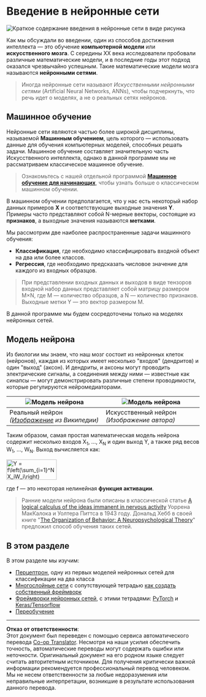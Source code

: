<!--
CO_OP_TRANSLATOR_METADATA:
{
  "original_hash": "f862a99d88088163df12270e2f2ad6c3",
  "translation_date": "2025-10-03T12:41:53+00:00",
  "source_file": "lessons/3-NeuralNetworks/README.md",
  "language_code": "ru"
}
-->
# Введение в нейронные сети

![Краткое содержание введения в нейронные сети в виде рисунка](../../../../translated_images/ai-neuralnetworks.1c687ae40bc86e834f497844866a26d3e0886650a67a4bbe29442e2f157d3b18.ru.png)

Как мы обсуждали во введении, один из способов достижения интеллекта — это обучение **компьютерной модели** или **искусственного мозга**. С середины XX века исследователи пробовали различные математические модели, и в последние годы этот подход оказался чрезвычайно успешным. Такие математические модели мозга называются **нейронными сетями**.

> Иногда нейронные сети называют *Искусственными нейронными сетями* (Artificial Neural Networks, ANNs), чтобы подчеркнуть, что речь идет о моделях, а не о реальных сетях нейронов.

## Машинное обучение

Нейронные сети являются частью более широкой дисциплины, называемой **Машинным обучением**, цель которого — использовать данные для обучения компьютерных моделей, способных решать задачи. Машинное обучение составляет значительную часть Искусственного интеллекта, однако в данной программе мы не рассматриваем классическое машинное обучение.

> Ознакомьтесь с нашей отдельной программой **[Машинное обучение для начинающих](http://github.com/microsoft/ml-for-beginners)**, чтобы узнать больше о классическом машинном обучении.

В машинном обучении предполагается, что у нас есть некоторый набор данных примеров **X** и соответствующие выходные значения **Y**. Примеры часто представляют собой N-мерные векторы, состоящие из **признаков**, а выходные значения называются **метками**.

Мы рассмотрим две наиболее распространенные задачи машинного обучения:

* **Классификация**, где необходимо классифицировать входной объект на два или более классов.
* **Регрессия**, где необходимо предсказать числовое значение для каждого из входных образцов.

> При представлении входных данных и выходов в виде тензоров входной набор данных представляет собой матрицу размером M&times;N, где M — количество образцов, а N — количество признаков. Выходные метки Y — это вектор размером M.

В данной программе мы будем сосредоточены только на моделях нейронных сетей.

## Модель нейрона

Из биологии мы знаем, что наш мозг состоит из нейронных клеток (нейронов), каждая из которых имеет несколько "входов" (дендритов) и один "выход" (аксон). И дендриты, и аксоны могут проводить электрические сигналы, а соединения между ними — известные как синапсы — могут демонстрировать различные степени проводимости, которые регулируются нейромедиаторами.

![Модель нейрона](../../../../translated_images/synapse-wikipedia.ed20a9e4726ea1c6a3ce8fec51c0b9bec6181946dca0fe4e829bc12fa3bacf01.ru.jpg) | ![Модель нейрона](../../../../translated_images/artneuron.1a5daa88d20ebe6f5824ddb89fba0bdaaf49f67e8230c1afbec42909df1fc17e.ru.png)
----|----
Реальный нейрон *([Изображение](https://en.wikipedia.org/wiki/Synapse#/media/File:SynapseSchematic_lines.svg) из Википедии)* | Искусственный нейрон *(Изображение автора)*

Таким образом, самая простая математическая модель нейрона содержит несколько входов X<sub>1</sub>, ..., X<sub>N</sub> и один выход Y, а также ряд весов W<sub>1</sub>, ..., W<sub>N</sub>. Выход вычисляется как:

<img src="../../../../translated_images/netout.1eb15eb76fd767313e067719f400cec4b0e5090239c3e997c29f6789d4c3c263.ru.png" alt="Y = f\left(\sum_{i=1}^N X_iW_i\right)" width="131" height="53" align="center"/>

где f — это некоторая нелинейная **функция активации**.

> Ранние модели нейрона были описаны в классической статье [A logical calculus of the ideas immanent in nervous activity](https://www.cs.cmu.edu/~./epxing/Class/10715/reading/McCulloch.and.Pitts.pdf) Уоррена МакКалока и Уолтера Питтса в 1943 году. Дональд Хебб в своей книге "[The Organization of Behavior: A Neuropsychological Theory](https://books.google.com/books?id=VNetYrB8EBoC)" предложил способ обучения таких сетей.

## В этом разделе

В этом разделе мы изучим:
* [Перцептрон](03-Perceptron/README.md), одну из первых моделей нейронных сетей для классификации на два класса
* [Многослойные сети](04-OwnFramework/README.md) с сопутствующей тетрадью [как создать собственный фреймворк](04-OwnFramework/OwnFramework.ipynb)
* [Фреймворки нейронных сетей](05-Frameworks/README.md), с этими тетрадями: [PyTorch](05-Frameworks/IntroPyTorch.ipynb) и [Keras/Tensorflow](05-Frameworks/IntroKerasTF.ipynb)
* [Переобучение](../../../../lessons/3-NeuralNetworks/05-Frameworks)

---

**Отказ от ответственности**:  
Этот документ был переведен с помощью сервиса автоматического перевода [Co-op Translator](https://github.com/Azure/co-op-translator). Несмотря на наши усилия обеспечить точность, автоматические переводы могут содержать ошибки или неточности. Оригинальный документ на его родном языке следует считать авторитетным источником. Для получения критически важной информации рекомендуется профессиональный перевод человеком. Мы не несем ответственности за любые недоразумения или неправильные интерпретации, возникшие в результате использования данного перевода.